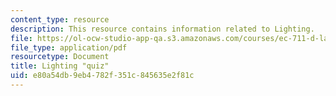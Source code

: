 ```yaml
---
content_type: resource
description: This resource contains information related to Lighting.
file: https://ol-ocw-studio-app-qa.s3.amazonaws.com/courses/ec-711-d-lab-energy-spring-2011/e80a54db9eb4782f351c845635e2f81c_MITEC_711S11_lec3_ho1.pdf
file_type: application/pdf
resourcetype: Document
title: Lighting "quiz"
uid: e80a54db-9eb4-782f-351c-845635e2f81c
---
```

